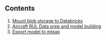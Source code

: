 ## Contents

1. [Mount blob storage to Databricks](https://dhanow.github.io/public/mount_blobstorage_to_databricks.html)
2. [Aircraft RUL Data prep and model building](https://dhanow.github.io/public/aircraft-engine-rul-model.html)
3. [Export model to mleap](https://dhanow.github.io/public/example_mleap_export.html)

